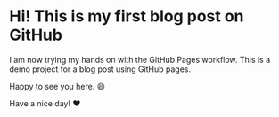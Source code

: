 # Hi! This is my first blog post on GitHub

I am now trying my hands on with the GitHub Pages workflow.
This is a demo project for a blog post using GitHub pages.

Happy to see you here. :smile:

Have a nice day! :heart:
